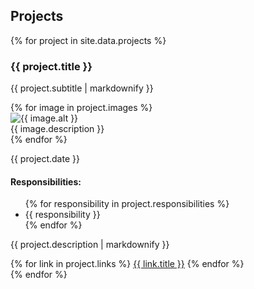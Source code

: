 ## Projects

{% for project in site.data.projects %}
<div class="project">
  <h3 class="project-title">{{ project.title }}</h3>
  <p class="project-subtitle">{{ project.subtitle | markdownify }}</p>
  
  <div class="project-images">
    {% for image in project.images %}
    <div class="project-image">
      <img src="{{ site.baseurl }}/{{ image.src }}" alt="{{ image.alt }}">
      <div class="image-description">{{ image.description }}</div>
    </div>
    {% endfor %}
  </div>

  <p class="project-date">{{ project.date }}</p>
  
  <h4>Responsibilities:</h4>
  <ul class="project-responsibilities">
    {% for responsibility in project.responsibilities %}
    <li>{{ responsibility }}</li>
    {% endfor %}
  </ul>
  
  <p class="project-description">{{ project.description | markdownify }}</p>
  
  <div class="project-links">
    {% for link in project.links %}
    <a href="{{ link.url }}" target="_blank">{{ link.title }}</a>
    {% endfor %}
  </div>
</div>
{% endfor %}